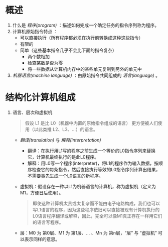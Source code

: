 # 概述
1. 什么是 _程序(program)_ ：描述如何完成一个确定任务的指令序列称为程序。
2. 计算机原始指令特点 ：
    - 可以直接执行（所有程序都必须在执行前转换成这种这些指令）
    - 有限的
    - 简单（这些基本指令几乎不会比下面的指令复杂）
      * 两个数相加
      * 检查某数是否为零
      * 将一些数据从计算机内存中的某些单元复制到另外的单元中
3. _机器语言(machine language)_ ：由原始指令共同组成的 _语言(language)_ 。
# 结构化计算机组成
1. 语言、层次和虚拟机
    > 假设 L1 是比 L0（机器中内置的原始指令组成的语言） 更方便被人们使用（以此类推 L2、L3、...）的语言。

    - _翻译(translation)_ 与 _解释(interpretation)_
    
        * 翻译：在执行用L1写的程序之前生成一个等价的L0指令序列来替换它，计算机最终执行的是此L0程序。
        * 解释：用L0写一个程序(interpreter)，将L1的程序作为输入数据，按顺序检查它的每条指令，然后直接执行等效的L0指令序列计算出结果，不需要事先生成一个L0语言的新程序。
    - 虚拟机：假设存在一种以L1为机器语言的计算机，称为虚拟机（定义为M1，方便日后使用）。
        > 即使这种计算机太贵或太复杂而不能由电子电路构成，我们也可以写L1语言的程序，因为这些程序依旧可以直接被现有计算机执行的L0语言程序翻译或解释，因此，完全可以像M1真正存在一样用它们的语言写程序。
        
    - 层：M0 为 第0层、M1 为 第1层、... 、Mn 为 第n层，“层” 与 “虚拟机” 可以表示同样的意思。
        
